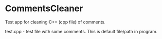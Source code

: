 # CommentsCleaner
Test app for cleaning C++ (cpp file) of comments.

test.cpp - test file with some comments. This is default file/path in program.
